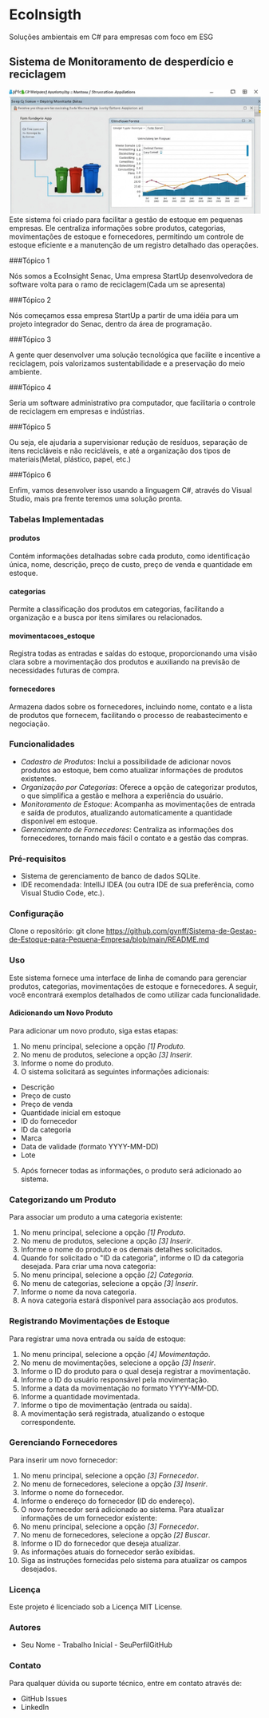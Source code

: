 # EcoInsigth
Soluções ambientais em C# para empresas com foco em ESG

## Sistema de Monitoramento de desperdício e reciclagem
![banner](https://github.com/gvnff/ESGSoftware/blob/main/capaProjeto(2).jpeg)
Este sistema foi criado para facilitar a gestâo de estoque em pequenas empresas. Ele  centraliza informações sobre produtos, categorias, movimentações de estoque e  fornecedores, permitindo um controle de estoque eficiente e a manutenção de um  registro detalhado das operações.

###Tópico 1

Nós somos a EcoInsight Senac, Uma empresa StartUp desenvolvedora de software volta para o ramo de reciclagem(Cada um se apresenta)
 
###Tópico 2

Nós começamos essa empresa StartUp a partir de uma idéia para um projeto integrador do Senac, dentro da área de programação.
 
###Tópico 3

A gente quer desenvolver uma solução tecnológica que facilite e incentive a reciclagem, pois valorizamos sustentabilidade e a preservação do meio ambiente.
 
###Tópico 4

Seria um software administrativo pra computador, que facilitaria o controle de reciclagem em empresas e indústrias.
 
###Tópico 5

Ou seja, ele ajudaria a supervisionar redução de resíduos, separação de itens recicláveis e não recicláveis, e até a organização dos tipos de materiais(Metal, plástico, papel, etc.)
 
###Tópico 6

Enfim, vamos desenvolver isso usando a linguagem C#, através do Visual Studio, mais pra frente teremos uma solução pronta.
 

### Tabelas Implementadas
#### produtos
Contém informações detalhadas sobre cada produto, como identificação única, 
nome, descrição, preço de custo, preço de venda e quantidade em estoque.
#### categorias
Permite a classificação dos produtos em categorias, facilitando a organização e a 
busca por itens similares ou relacionados.
#### movimentacoes_estoque
Registra todas as entradas e saídas do estoque, proporcionando uma visão clara 
sobre a movimentação dos produtos e auxiliando na previsão de necessidades 
futuras de compra.
#### fornecedores
Armazena dados sobre os fornecedores, incluindo nome, contato e a lista de produtos 
que fornecem, facilitando o processo de reabastecimento e negociação.
### Funcionalidades
- *Cadastro de Produtos*: Inclui a possibilidade de adicionar novos produtos ao 
estoque, bem como atualizar informações de produtos existentes.
- *Organização por Categorias*: Oferece a opção de categorizar produtos, o que 
simplifica a gestão e melhora a experiência do usuário.
- *Monitoramento de Estoque*: Acompanha as movimentações de entrada e 
saída de produtos, atualizando automaticamente a quantidade disponível em 
estoque.
- *Gerenciamento de Fornecedores*: Centraliza as informações dos 
fornecedores, tornando mais fácil o contato e a gestão das compras.

### Pré-requisitos
- Sistema de gerenciamento de banco de dados SQLite.
- IDE recomendada: IntelliJ IDEA (ou outra IDE de sua preferência, como Visual 
Studio Code, etc.).
### Configuração
Clone o repositório:
git clone https://github.com/gvnff/Sistema-de-Gestao-de-Estoque-para-Pequena-Empresa/blob/main/README.md 
### Uso
Este sistema fornece uma interface de linha de comando para gerenciar produtos, 
categorias, movimentações de estoque e fornecedores. A seguir, você encontrará 
exemplos detalhados de como utilizar cada funcionalidade.
#### Adicionando um Novo Produto
Para adicionar um novo produto, siga estas etapas:
1. No menu principal, selecione a opção *[1] Produto.*
2. No menu de produtos, selecione a opção *[3] Inserir.*
3. Informe o nome do produto.
4. O sistema solicitará as seguintes informações adicionais:
- Descrição
- Preço de custo
- Preço de venda
- Quantidade inicial em estoque
- ID do fornecedor
- ID da categoria
- Marca
- Data de validade (formato YYYY-MM-DD)
- Lote
5. Após fornecer todas as informações, o produto será adicionado ao sistema.

### Categorizando um Produto
Para associar um produto a uma categoria existente:
1. No menu principal, selecione a opção *[1] Produto*.
2. No menu de produtos, selecione a opção *[3] Inserir*.
3. Informe o nome do produto e os demais detalhes solicitados.
4. Quando for solicitado o "ID da categoria", informe o ID da categoria desejada.
Para criar uma nova categoria:
1. No menu principal, selecione a opção *[2] Categoria*.
2. No menu de categorias, selecione a opção *[3] Inserir*.
3. Informe o nome da nova categoria.
4. A nova categoria estará disponível para associação aos produtos.
### Registrando Movimentações de Estoque
Para registrar uma nova entrada ou saída de estoque:
1. No menu principal, selecione a opção *[4] Movimentação*.
2. No menu de movimentações, selecione a opção *[3] Inserir*.
3. Informe o ID do produto para o qual deseja registrar a movimentação.
4. Informe o ID do usuário responsável pela movimentação.
5. Informe a data da movimentação no formato YYYY-MM-DD.
6. Informe a quantidade movimentada.
7. Informe o tipo de movimentação (entrada ou saída).
8. A movimentação será registrada, atualizando o estoque correspondente.
### Gerenciando Fornecedores
Para inserir um novo fornecedor:
1. No menu principal, selecione a opção *[3] Fornecedor*.
2. No menu de fornecedores, selecione a opção *[3] Inserir*.
3. Informe o nome do fornecedor.
4. Informe o endereço do fornecedor (ID do endereço).
5. O novo fornecedor será adicionado ao sistema.
Para atualizar informações de um fornecedor existente:
1. No menu principal, selecione a opção *[3] Fornecedor*.
2. No menu de fornecedores, selecione a opção *[2] Buscar*.
3. Informe o ID do fornecedor que deseja atualizar.
4. As informações atuais do fornecedor serão exibidas.
5. Siga as instruções fornecidas pelo sistema para atualizar os campos 
desejados.
### Licença
Este projeto é licenciado sob a Licença MIT License.
### Autores
- Seu Nome - Trabalho Inicial - SeuPerfilGitHub
### Contato
Para qualquer dúvida ou suporte técnico, entre em contato através de:
- GitHub Issues
- LinkedIn
